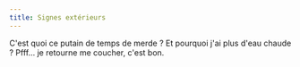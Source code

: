 ```yaml
---
title: Signes extérieurs
---
```


C'est quoi ce putain de temps de merde ? Et pourquoi j'ai plus d'eau chaude ?
Pfff... je retourne me coucher, c'est bon.

